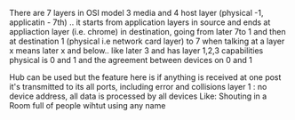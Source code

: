 There are 7 layers in OSI model
3 media and 4 host layer (physical -1, applicatin - 7th) .. it starts from application layers in source and ends at appliaction layer (i.e. chrome)  in destination, going from later 
7to 1 and then at destination 1 (physical i.e network card layer) to 7 
when talking at a layer x means later x and below.. like later 3 and has layer 1,2,3 capabilities
physical is 0 and 1 and the agreement between devices on 0 and 1

Hub can be used but the feature here is if anything is received at one post it's transmitted to its all ports, including error and collisions
layer 1 : no device address, all data is processed by all devices
Like: Shouting in a Room full of people wihtut using any name



